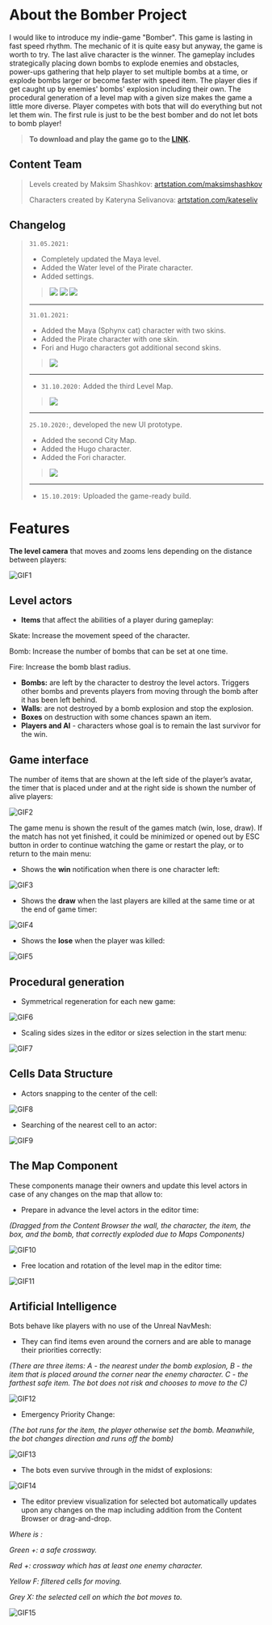 # About the Bomber Project

I would like to introduce my indie-game "Bomber". This game is lasting in fast speed rhythm. The mechanic of it is quite
easy but anyway, the game is worth to try. The last alive character is the winner. The gameplay includes strategically
placing down bombs to explode enemies and obstacles, power-ups gathering that help player to set multiple bombs at a
time, or explode bombs larger or become faster with speed item. The player dies if get caught up by enemies' bombs'
explosion including their own. The procedural generation of a level map with a given size makes the game a little more
diverse. Player competes with bots that will do everything but not let them win. The first rule is just to be the best
bomber and do not let bots to bomb player!

> **To download and play the game go to the [LINK](https://drive.google.com/open?id=1oxBUQwnQX322IxQUK8Y6A-L09WompiGi).**

## Content Team

> Levels created by Maksim Shashkov: [artstation.com/maksimshashkov](https://www.artstation.com/maksimshashkov)
>
> Characters created by Kateryna Selivanova: [artstation.com/kateseliv](https://www.artstation.com/kateseliv)

## Changelog

> `31.05.2021:`
>   - Completely updated the Maya level.
>   - Added the Water level of the Pirate character.
>   - Added settings.
> > ![](https://user-images.githubusercontent.com/20540872/120249537-8bf83e80-c27b-11eb-81be-583e8c30aa62.jpg)
> > ![](https://user-images.githubusercontent.com/20540872/120249541-8e5a9880-c27b-11eb-82cd-660878d33e6f.jpg)
> > ![](https://user-images.githubusercontent.com/20540872/120127584-0e232d00-c1c0-11eb-8467-74633600c180.jpg)
>   ---
> `31.01.2021:`
>   - Added the Maya (Sphynx cat) character with two skins.
>   - Added the Pirate character with one skin.
>   - Fori and Hugo characters got additional second skins.
>   > ![](https://user-images.githubusercontent.com/20540872/106404153-23ff2c00-6432-11eb-8cb1-d3a7bc33b51b.gif)
>   ---
>   - `31.10.2020:` Added the third Level Map.
>   > ![](https://user-images.githubusercontent.com/20540872/97792191-2d7ebb00-1bdb-11eb-9a27-c50d64394caa.jpg)
>   ---
>   `25.10.2020:`, developed the new UI prototype.
>   - Added the second City Map.
>   - Added the Hugo character.
>   - Added the Fori character.
>   > ![](https://user-images.githubusercontent.com/20540872/97118032-125a0a00-1708-11eb-8256-4bec419b1d48.gif)
>   ---
>   - `15.10.2019:` Uploaded the game-ready build.
>

# Features

**The level camera** that moves and zooms lens depending on the distance between players:

![GIF1](https://user-images.githubusercontent.com/20540872/62881283-b6d47400-bd2f-11e9-91bb-94d60942f8f8.gif)

## Level actors

- **Items** that affect the abilities of a player during gameplay:

Skate:  Increase the movement speed of the character.

Bomb: Increase the number of bombs that can be set at one time.

Fire: Increase the bomb blast radius.

- **Bombs:** are left by the character to destroy the level actors. Triggers other bombs and prevents players from
  moving through the bomb after it has been left behind.
- **Walls**: are not destroyed by a bomb explosion and stop the explosion.
- **Boxes** on destruction with some chances spawn an item.
- **Players and AI** - characters whose goal is to remain the last survivor for the win.

## Game interface

The number of items that are shown at the left side of the player’s avatar, the timer that is placed under and at the
right side is shown the number of alive players:

![GIF2](https://user-images.githubusercontent.com/20540872/63038224-f8e0ef80-bec0-11e9-9f32-711793cd9bee.gif)

The game menu is shown the result of the games match (win, lose, draw). If the match has not yet finished, it could be
minimized or opened out by ESC button in order to continue watching the game or restart the play, or to return to the
main menu:

- Shows the **win** notification when there is one character left:

![GIF3](https://user-images.githubusercontent.com/20540872/63024460-87487780-bea7-11e9-8573-b0950a040fe4.gif)

- Shows the **draw** when the last players are killed at the same time or at the end of game timer:

![GIF4](https://user-images.githubusercontent.com/20540872/63047128-12d7fd80-bed4-11e9-8c45-036ccb33fc97.gif)

- Shows the **lose** when the player was killed:

![GIF5](https://user-images.githubusercontent.com/20540872/63043291-38f99f80-becc-11e9-8234-765a402ab8f1.gif)

## Procedural generation

- Symmetrical regeneration for each new game:

![GIF6](https://user-images.githubusercontent.com/20540872/67123411-8659fc00-f1f0-11e9-8b71-f0b9072c34f8.gif)

- Scaling sides sizes in the editor or sizes selection in the start menu:

![GIF7](https://user-images.githubusercontent.com/20540872/63046685-45352b00-bed3-11e9-81f4-fea4fdf1f0c7.gif)

## Cells Data Structure

- Actors snapping to the center of the cell:

![GIF8](https://user-images.githubusercontent.com/20540872/63049470-0efaaa00-bed9-11e9-9f7d-9da1c16b69fd.gif)

- Searching of the nearest cell to an actor:

![GIF9](https://user-images.githubusercontent.com/20540872/63049762-ba0b6380-bed9-11e9-926f-2f82f621a130.gif)

## The Map Component

These components manage their owners and update this level actors in case of any changes on the map that allow to:

- Prepare in advance the level actors in the editor time:

_(Dragged from the Content Browser the wall, the character, the item, the box, and the bomb, that correctly exploded due
to Maps Components)_

![GIF10](https://user-images.githubusercontent.com/20540872/63053411-f5aa2b80-bee1-11e9-9328-79cf77609ec7.gif)

- Free location and rotation of the level map in the editor time:

![GIF11](https://user-images.githubusercontent.com/20540872/63057315-3f970f80-beea-11e9-979f-c7874042a382.gif)

## Artificial Intelligence

Bots behave like players with no use of the Unreal NavMesh:

- They can find items even around the corners and are able to manage their priorities correctly:

_(There are three items: A - the nearest under the bomb explosion, B - the item that is placed around the corner near
the enemy character. C - the farthest safe item. The bot does not risk and chooses to move to the C)_

![GIF12](https://user-images.githubusercontent.com/20540872/63061142-770ab980-bef4-11e9-9f34-d80e28fcbaaf.gif)

- Emergency Priority Change:

_(The bot runs for the item, the player otherwise set the bomb. Meanwhile, the bot changes direction and runs off the
bomb)_

![GIF13](https://user-images.githubusercontent.com/20540872/63061569-de753900-bef5-11e9-98dc-e12a57554dfc.gif)

- The bots even survive through in the midst of explosions:

![GIF14](https://user-images.githubusercontent.com/20540872/63062621-e46d1900-bef9-11e9-8e84-dbad3eb14dc6.gif)

- The editor preview visualization for selected bot automatically updates upon any changes on the map including addition
  from the Content Browser or drag-and-drop.

_Where is :_

_Green +: a safe crossway._

_Red +: crossway which has at least one enemy character._

_Yellow F: filtered cells for moving._

_Grey Х: the selected cell on which the bot moves to._

![GIF15](https://user-images.githubusercontent.com/20540872/63063848-aa524600-befe-11e9-93fb-ece39892ace5.gif)

